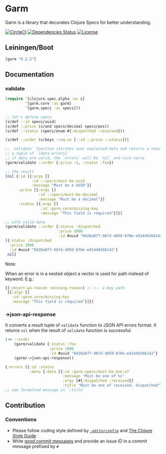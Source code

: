 Garm
====

Garm is a library that decorates Clojure Specs for better understanding.

[![CircleCI](https://circleci.com/gh/druids/garm.svg?style=svg)](https://circleci.com/gh/druids/garm)
[![Dependencies Status](https://jarkeeper.com/druids/garm/status.png)](https://jarkeeper.com/druids/garm)
[![License](https://img.shields.io/badge/MIT-Clause-blue.svg)](https://opensource.org/licenses/MIT)


Leiningen/Boot
--------------

```clojure
[garm "0.2.2"]
```


Documentation
-------------

### validate

```clojure
(require '[clojure.spec.alpha :as s]
         '[garm.core :as garm]
         '[garm.specs :as specs]))

;; let's define specs
(s/def ::id specs/uuid)
(s/def ::price (s/and specs/decimal specs/pos))
(s/def ::status (specs/enum #{:dispatched :received}))

(s/def ::order (s/keys :req-un [::id ::price ::status]))

;; `validate` function iterates over explained-data and returns a result as
;; a tuple of `[data errors]`
;; if data are valid, the `errors` will be `nil` and vice versa
(garm/validate ::order {:price -1, :status :foo})

;; the result
[nil {:id [{:args []
            :id ::specs/must-be-uuid
            :message "Must be a UUID"}]
      :price [{:args []
               :id ::specs/must-be-decimal
               :message "Must be a decimal"}]
      :status [{:args []
                :id :garm.core/missing-key
                :message "This field is required"}]}]

;; with valid data
(garm/validate ::order {:status :dispatched
                        :price 1000
                        :id #uuid "0428a077-96fd-4050-870e-ed1449266142"})
[{:status :dispatched
  :price 1000
  :id #uuid "0428a077-96fd-4050-870e-ed1449266142"}
 nil]
```

Note:

When an error is in a nested object a vector is used for path instead of keyword.
E.g.:
```clojure
{[:object-wo-reason :missing-reason] ;; <-- a key path
 [{:args []
   :id :garm.core/missing-key
   :message "This field is required"}]}]

```

### ->json-api-response

It converts a result tuple of `validate` function to JSON API errors format.
It returns `nil` when the result of `validate` function is successful.

```clojure
(-> ::order
    (garm/validate {:status :foo
                    :price 1000
                    :id #uuid "0428a077-96fd-4050-870e-ed1449266142"}
    (garm/->json-api-response))

{:errors [{:id :status
           :meta {:data [{:id :garm.specs/must-be-one-of
                          :message "Must be one of %s"
                          :args [#{:dispatched :received}]
                          :title "Must be one of received, dispatched"}]}}]}
;; see formatted message in `:title`
```

Contribution
------------

### Conventions

* Please follow coding style defined by [`.editorconfig`](http://editorconfig.org)
 and [The Clojure Style Guide](https://github.com/bbatsov/clojure-style-guide)
* Write [good commit messages](https://chris.beams.io/posts/git-commit/)
 and provide an issue ID in a commit message prefixed by `#`
